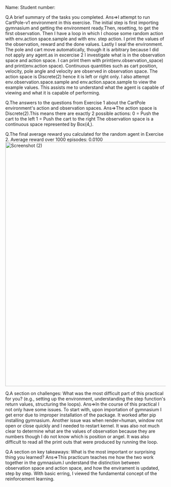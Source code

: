 Name:
Student number:


Q.A brief summary of the tasks you completed.
Ans=>I attempt to run CartPole-v1 environment in this exercise. The initial step is first importing gymnasium and getting the environment ready.Then, resetting, to get the first observation. Then I have a loop in which I choose some random action with env.action space.sample and with env. step action. I print the values of the observation, reward and the done values. Lastly I seal the environment. The pole and cart move automatically, though it is arbitrary because I did not apply any agent.as in excercise 2 I investigate what is in the observation space and action space. I can print them with print(env.observation_space) and print(env.action space). Continuous quantities such as cart position, velocity, pole angle and velocity are observed in observation space. The action space is Discrete(2) hence it is left or right only. I also attempt env.observation.space.sample and env.action.space.sample to view the example values. This assists me to understand what the agent is capable of viewing and what it is capable of performing.


Q.The answers to the questions from Exercise 1 about the CartPole environment's action and observation spaces.
Ans=>The action space is Discrete(2).This means there are exactly 2 possible actions:
0 = Push the cart to the left
1 = Push the cart to the right
The observation space is a continuous space represented by Box(4,).


Q.The final average reward you calculated for the random agent in Exercise 2.
Average reward over 1000 episodes: 0.0100
<img width="1366" height="768" alt="Screenshot (2)" src="https://github.com/user-attachments/assets/fb01f6c1-3578-4b5a-b328-cf014c3d6a5c" />





Q.A section on challenges: What was the most difficult part of this practical for you? (e.g., setting up the environment, understanding the step function's return values, structuring the loops).
Ans=>In the course of this practical I not only have some issues. To start with, upon importation of gymnasium I get error due to improper installation of the package. It worked after pip installing gymnasium. Another issue was when render=human, window not open or close quickly and I needed to restart kernel. It was also not much clear to determine what are the values of observation because they are numbers though I do not know which is position or angel. It was also difficult to read all the print outs that were produced by running the loop.


Q.A section on key takeaways: What is the most important or surprising thing you learned?
Ans=>This practicum teaches me how the two work together in the gymnasium.I understand the distinction between observation space and action space, and how the envirament is updated, step by step. With basic erring, I viewed the fundamental concept of the reinforcement learning.
